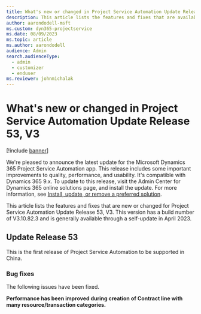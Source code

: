 ```yaml
---
title: What's new or changed in Project Service Automation Update Release 53, V3
description: This article lists the features and fixes that are available in Microsoft Dynamics 365 Project Service Automation Update Release 53, V3.
author: aarondodell-msft
ms.custom: dyn365-projectservice
ms.date: 08/09/2023
ms.topic: article
ms.author: aarondodell
audience: Admin
search.audienceType: 
  - admin
  - customizer
  - enduser
ms.reviewer: johnmichalak
---
```


# What's new or changed in Project Service Automation Update Release 53, V3

[!include [banner](../includes/psa-now-project-operations.md)]

We're pleased to announce the latest update for the Microsoft Dynamics 365 Project Service Automation app. This release includes some important improvements to quality, performance, and usability. It's compatible with Dynamics 365 9.x. To update to this release, visit the Admin Center for Dynamics 365 online solutions page, and install the update. For more information, see [Install, update, or remove a preferred solution](/power-platform/admin/install-remove-preferred-solution).

This article lists the features and fixes that are new or changed for Project Service Automation Update Release 53, V3. This version has a build number of V3.10.82.3 and is generally available through a self-update in April 2023.

## Update Release 53

This is the first release of Project Service Automation to be supported in China.

### Bug fixes

The following issues have been fixed.

**Performance has been improved during creation of Contract line with many resource/transaction categories.**
